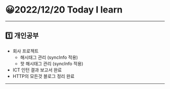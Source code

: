 # 😀2022/12/20 Today I learn
-------------------------
## 1️⃣ 개인공부
  * 회사 프로젝트
    * 해시태그 관리 (syncInfo 적용)
    * 핫 해시태그 관리 (syncInfo 적용)
  * ICT 인턴 결과 보고서 완료
  * HTTP의 모든것 블로그 정리 완료
-------------------------
